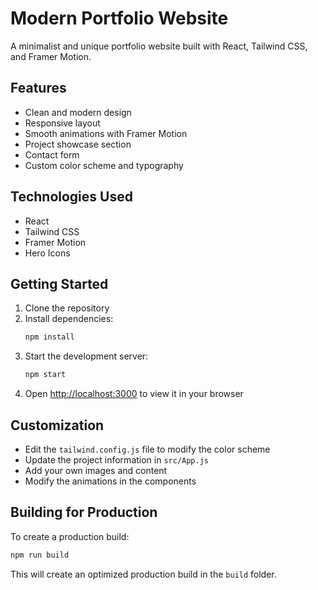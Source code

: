 # Modern Portfolio Website

A minimalist and unique portfolio website built with React, Tailwind CSS, and Framer Motion.

## Features

- Clean and modern design
- Responsive layout
- Smooth animations with Framer Motion
- Project showcase section
- Contact form
- Custom color scheme and typography

## Technologies Used

- React
- Tailwind CSS
- Framer Motion
- Hero Icons

## Getting Started

1. Clone the repository
2. Install dependencies:
   ```bash
   npm install
   ```
3. Start the development server:
   ```bash
   npm start
   ```
4. Open [http://localhost:3000](http://localhost:3000) to view it in your browser

## Customization

- Edit the `tailwind.config.js` file to modify the color scheme
- Update the project information in `src/App.js`
- Add your own images and content
- Modify the animations in the components

## Building for Production

To create a production build:

```bash
npm run build
```

This will create an optimized production build in the `build` folder. 
